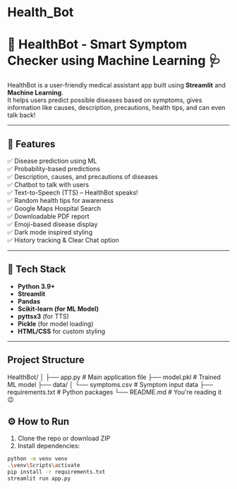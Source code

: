 # Health_Bot
# 🤖 HealthBot - Smart Symptom Checker using Machine Learning 🩺

HealthBot is a user-friendly medical assistant app built using **Streamlit** and **Machine Learning**.  
It helps users predict possible diseases based on symptoms, gives information like causes, description, precautions, health tips, and can even talk back!

---

## 🚀 Features

✅ Disease prediction using ML  
✅ Probability-based predictions  
✅ Description, causes, and precautions of diseases  
✅ Chatbot to talk with users  
✅ Text-to-Speech (TTS) – HealthBot speaks!  
✅ Random health tips for awareness  
✅ Google Maps Hospital Search  
✅ Downloadable PDF report  
✅ Emoji-based disease display  
✅ Dark mode inspired styling  
✅ History tracking & Clear Chat option

---

## 🧠 Tech Stack

- **Python 3.9+**
- **Streamlit**
- **Pandas**
- **Scikit-learn (for ML Model)**
- **pyttsx3** (for TTS)
- **Pickle** (for model loading)
- **HTML/CSS** for custom styling

---

## Project Structure
HealthBot/
│
├── app.py                # Main application file
├── model.pkl             # Trained ML model
├── data/
│   └── symptoms.csv      # Symptom input data
├── requirements.txt      # Python packages
└── README.md             # You're reading it 😉


## ⚙️ How to Run

1. Clone the repo or download ZIP  
2. Install dependencies:

```bash
python -m venv venv
.\venv\Scripts\activate
pip install -r requirements.txt
streamlit run app.py


